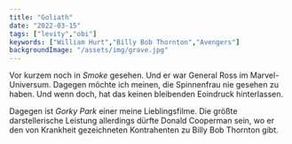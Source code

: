 ```yaml
---
title: "Goliath"
date: "2022-03-15"
tags: ["levity","obi"]
keywords: ["William Hurt","Billy Bob Thornton","Avengers"]
backgroundImage: "/assets/img/grave.jpg"
---
```

Vor kurzem noch in *Smoke* gesehen. Und er war General Ross im Marvel-Universum. Dagegen möchte ich meinen, die Spinnenfrau nie gesehen zu haben. Und wenn doch, hat das keinen bleibenden Eoindruck hinterlassen.

Dagegen ist *Gorky Park* einer meine Lieblingsfilme. Die größte darstellerische Leistung allerdings dürfte Donald Cooperman sein, wo er den von Krankheit gezeichneten Kontrahenten zu Billy Bob Thornton gibt.